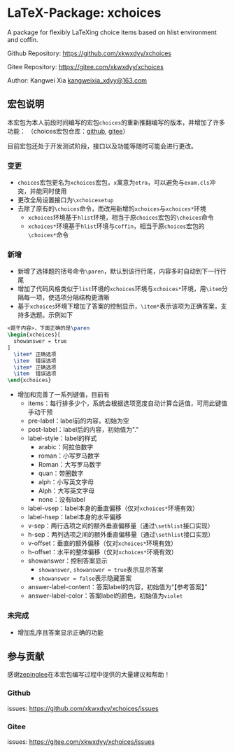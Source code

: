 # LaTeX-Package: xchoices

A package for flexibly LaTeXing choice items based on hlist environment and coffin.

Github Repository: https://github.com/xkwxdyy/xchoices

Gitee Repository: https://gitee.com/xkwxdyy/xchoices

Author: Kangwei Xia <kangweixia_xdyy@163.com>

## 宏包说明

本宏包为本人前段时间编写的宏包`choices`的重新推翻编写的版本，并增加了许多功能：
（choices宏包仓库：[github](https://github.com/xkwxdyy/xchoices), [gitee](https://gitee.com/xkwxdyy/xchoices)）

目前宏包还处于开发测试阶段，接口以及功能等随时可能会进行更改。

### 变更
- `choices`宏包更名为`xchoices`宏包，`x`寓意为`etra`，可以避免与`exam.cls`冲突，并能同时使用
- 更改全局设置接口为`\xchoicesetup`
- 去除了原有的`\choices`命令，而改用新增的`xchoices`与`xchoices*`环境
  - `xchoices`环境基于`hlist`环境，相当于原`choices`宏包的`\choices`命令
  - `xchoices*`环境基于`hlist`环境与`coffin`，相当于原`choices`宏包的`\choices*`命令

### 新增
- 新增了选择题的括号命令`\paren`，默认到该行行尾，内容多时自动到下一行行尾
- 增加了代码风格类似于`list`环境的`xchoices`环境与`xchoices*`环境，用`\item`分隔每一项，使选项分隔结构更清晰
- 基于`xchoices`环境下增加了答案的控制显示，`\item*`表示该项为正确答案，支持多选题。示例如下
```tex
<题干内容>，下面正确的是\paren
\begin{xchoices}[
  showanswer = true
]
  \item* 正确选项
  \item  错误选项
  \item* 正确选项
  \item  错误选项
\end{xchoices}
```

- 增加和完善了一系列键值，目前有
  - items：每行排多少个，系统会根据选项宽度自动计算合适值，可用此键值手动干预
  - pre-label：label前的内容，初始为空
  - post-label：label后的内容，初始值为"."
  - label-style：label的样式
    - arabic：阿拉伯数字
    - roman：小写罗马数字
    - Roman：大写罗马数字
    - quan：带圈数字
    - alph：小写英文字母
    - Alph：大写英文字母
    - none：没有label
  - label-vsep：label本身的垂直偏移（仅对`xchoices*`环境有效）
  - label-hsep：label本身的水平偏移
  - v-sep：两行选项之间的额外垂直偏移量（通过`\sethlist`接口实现）
  - h-sep：两列选项之间的额外垂直偏移量（通过`\sethlist`接口实现）
  - v-offset：垂直的额外偏移（仅对`xchoices*`环境有效）
  - h-offset：水平的整体偏移（仅对`xchoices*`环境有效）
  - showanswer：控制答案显示
    - `showanswer`, `showanswer = true`表示显示答案
    - `showanswer = false`表示隐藏答案
  - answer-label-content：答案label的内容，初始值为“【参考答案】”
  - answer-label-color：答案label的颜色，初始值为`violet`

### 未完成
- 增加乱序且答案显示正确的功能

## 参与贡献
感谢[zepinglee](https://github.com/zepinglee)在本宏包编写过程中提供的大量建议和帮助！

### Github
issues: https://github.com/xkwxdyy/xchoices/issues

### Gitee
issues: https://gitee.com/xkwxdyy/xchoices/issues
